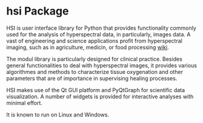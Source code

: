 # hsi Package

HSI is user interface library for Python that provides functionality commonly
used for the analysis of hyperspectral data, in particularly, images data.
A vast of engineering and science applications profit from
hyperspectral imaging, such as in agriculture, medicin, or food
processing [wiki](https://en.wikipedia.org/wiki/Hyperspectral_imaging/).

The modul library is particularly designed for clinical practice. Besides
general functionalities to deal with hyperspectral images, it provides
various algorithmes and methods to characterize tissue oxygenation and
other parameters that are of importance in supervising healing processes.

HSI makes use of the Qt GUI platform and PyQtGraph for scientific data
visualization. A number of widgets is provided for interactive analyses with
minimal effort.

It is known to run on Linux and Windows.


<!--You can use
[Github-flavored Markdown](https://guides.github.com/features/mastering-markdown/)
to write your content.-->